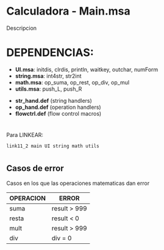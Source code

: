 # Calculadora - Main.msa
Descripcion

# DEPENDENCIAS:
* **UI.msa**: initdis, clrdis, println, waitkey, outchar, numForm
* **string.msa**: int4str, str2int
* **math.msa**: op_suma, op_rest, op_div, op_mul
* **utils.msa**: push_L, push_R
>
* **str_hand.def** (string handlers)
* **op_hand.def** (operation handlers)
* **flowctrl.def** (flow control macros)

#
Para LINKEAR:
```
link11_2 main UI string math utils
```


#
## Casos de error

Casos en los que las operaciones matematicas dan error

|  OPERACION          |  ERROR  	|
|---------------|-----------------------|
|suma		| result > 999
|resta          | result < 0
|mult          	| result > 999
|div          	| div = 0